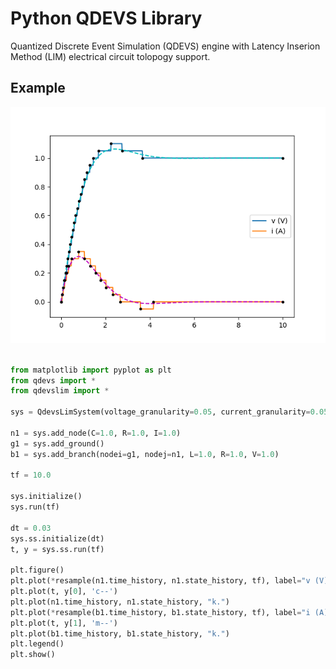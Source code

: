 # Python QDEVS Library
Quantized Discrete Event Simulation (QDEVS) engine with Latency Inserion Method (LIM) electrical circuit tolopogy support.

## Example

![plot1.png](img/plot1.png?raw=true "RLC Circuit Simulation Output")

```python

from matplotlib import pyplot as plt
from qdevs import *
from qdevslim import *

sys = QdevsLimSystem(voltage_granularity=0.05, current_granularity=0.05);

n1 = sys.add_node(C=1.0, R=1.0, I=1.0)
g1 = sys.add_ground()
b1 = sys.add_branch(nodei=g1, nodej=n1, L=1.0, R=1.0, V=1.0)

tf = 10.0

sys.initialize()
sys.run(tf)

dt = 0.03
sys.ss.initialize(dt)
t, y = sys.ss.run(tf)

plt.figure()
plt.plot(*resample(n1.time_history, n1.state_history, tf), label="v (V)")
plt.plot(t, y[0], 'c--')
plt.plot(n1.time_history, n1.state_history, "k.")
plt.plot(*resample(b1.time_history, b1.state_history, tf), label="i (A)")
plt.plot(t, y[1], 'm--')
plt.plot(b1.time_history, b1.state_history, "k.")
plt.legend()
plt.show()

```
